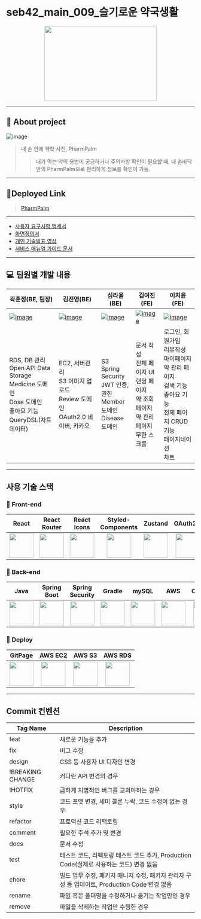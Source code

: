 # seb42_main_009_슬기로운 약국생활

<p align="center"><a href="http://pharm-palm-deploy.s3-website.ap-northeast-2.amazonaws.com"><img height="200" width="300" src="https://user-images.githubusercontent.com/77083074/228701085-358530b5-6f17-425a-a48a-baeac2eda5af.png" /> <a/>

--------------------------------------------------

## 📖 About project
![image](https://user-images.githubusercontent.com/77083074/228701310-9275c4e4-f9ae-4e21-9ca4-a3b4caf83a5a.png)

> 내 손 안에 약학 사전, PharmPalm
>> 내가 먹는 약의 용법이 궁금하거나 주의사항 확인이 필요할 때, 
>> 내 손바닥 안의 PharmPalm으로 편리하게 정보를 확인이 가능.

---------------------------------------------------

## 💊Deployed Link

> [PharmPalm](http://pharm-palm-deploy.s3-website.ap-northeast-2.amazonaws.com/)

---------------------------------------------------

* [사용자 요구사항 명세서](https://docs.google.com/spreadsheets/d/1uAmwpCabhF3UgcaC4mjddU54Ge-pdsUlFcKsP8p1-RE/edit#gid=0)
* [화면정의서](https://www.figma.com/file/n1LDvEwktvxYySmqJyGRzY/pharm-palm?node-id=0%3A1&t=8bpaxMheY6TfJ7n1-1)
* [개인 기술발표 영상](https://youtu.be/b2dhjYz09i0)
* [서비스 매뉴얼 가이드 문서](https://www.notion.so/PharmPalm-c33bb4dcb34a44e4af9b7cf6ddc980b3?pvs=4)

----------------------------------------

## 💻 팀원별 개발 내용 
| 곽훈정(BE, 팀장) | 김진영(BE) | 심라율(BE) | 김여진(FE) | 이치윤(FE) |
|--------|-------|-------|-------|-------|
| [![![image](https://user-images.githubusercontent.com/77083074/229289151-34a53160-2f31-4292-b36b-69ebaee671d7.png)](https://avatars.githubusercontent.com/u/77083074?v=4)](https://github.com/hunjeong93) | [![![image](https://user-images.githubusercontent.com/77083074/229289214-8f2073d0-04ba-4027-ba44-fa77d7776e20.png)](https://avatars.githubusercontent.com/u/114801496?v=4)](https://github.com/jin-yeong-kim) | [![![image](https://user-images.githubusercontent.com/77083074/229289258-2a1e7d3f-dc0c-4418-9739-5f1aecee26ed.png)](https://avatars.githubusercontent.com/u/89818576?v=4)](https://github.com/RaYul18) | [![![image](https://user-images.githubusercontent.com/77083074/229289295-26a9b38f-e4f3-4ed7-acee-2eba93bc75a4.png)](https://avatars.githubusercontent.com/u/115647373?v=4)](https://github.com/yeojin15) | [![![image](https://user-images.githubusercontent.com/77083074/229289329-3927404e-155a-4a0b-b520-755cbfb8b66b.png)](https://avatars.githubusercontent.com/u/56662119?v=4)](https://github.com/leechiyun) |
|RDS, DB 관리 <br/> Open API Data Storage <br/> Medicine 도메인 <br/> Dose 도메인 <br/> 좋아요 기능 <br/> QueryDSL(차트 데이터) | EC2, 서버관리 <br/> S3 이미지 업로드 <br/> Review 도메인 <br/> OAuth2.0 네이버, 카카오 | S3 <br/> Spring Security <br/> JWT 인증, 권한 <br/> Member 도메인 <br/> Disease 도메인 | 문서 작성 <br/> 전체 페이지 UI <br/> 랜딩 페이지 <br/> 약 조회 페이지 <br/> 약 관리 페이지 <br/> 무한 스크롤 | 로그인, 회원가입 <br/> 리뷰작성 <br/> 마이페이지 <br/> 약 관리 페이지 <br/> 검색 기능 <br/> 좋아요 기능 <br/> 전체 페이지 CRUD 기능 <br/> 페이지네이션 <br/> 차트  |


------------------

## 사용 기술 스택

### 💄 Front-end
| React | React Router | React Icons | Styled-<br>Components | Zustand | OAuth2.0 | JWT |
| :---: | :---: | :---: | :---: | :---: | :---: | :---: |
|  <img height="65" width="65" src="https://cdn.simpleicons.org/react/#61DAFB" /> |  <img height="65" width="65" src="https://cdn.simpleicons.org/reactrouter" /> |  <img height="65" width="65" src="https://camo.githubusercontent.com/48d099290b4cb2d7937bcd96e8497cf1845b54a810a6432c70cf944b60b40c77/68747470733a2f2f7261776769742e636f6d2f676f72616e67616a69632f72656163742d69636f6e732f6d61737465722f72656163742d69636f6e732e737667" />  |  <img height="65" width="65" src="https://cdn.simpleicons.org/styledComponents" /> | <img height="65" width="65" src="https://cdn.discordapp.com/attachments/1074553703329173596/1079638795395268689/bear.png" /> | <img height="65" width="65" src="https://user-images.githubusercontent.com/77083074/228705146-5d1ac1e6-b78a-41cd-bd1b-c80803c7f380.png" /> | <img height="65" width="65" src="https://cdn.discordapp.com/attachments/1083294900080103445/1090807082552406016/icons8-json-web-token-144.png" /> |

### 🧰 Back-end
| Java| Spring Boot | Spring Security | Gradle | mySQL | AWS | OAuth2.0 | JWT | QueryDSL |
| :---: | :---: | :---: | :---: | :---: | :---: | :---: | :---: | :---: |
|  <img height="65" width="65" src="https://user-images.githubusercontent.com/97998938/221740290-7f2b2f08-8ca2-46e3-88ff-30897cfe6d22.png" /> |  <img height="65" width="65" src="https://cdn.simpleicons.org/springboot/#6DB33F" /> |  <img height="65" width="65" src="https://cdn.simpleicons.org/springsecurity" /> |  <img height="65" width="65" src="https://cdn.simpleicons.org/gradle" />  |  <img height="65" width="65" src="https://cdn.simpleicons.org/mysql" /> | <img height="65" width="65" src="https://cdn.simpleicons.org/amazonaws/" /> | <img height="65" width="65" src="https://user-images.githubusercontent.com/77083074/228705176-7911e388-8fb8-4d33-a75a-3b4cfde3849a.png" /> | <img height="65" width="65" src="https://cdn.discordapp.com/attachments/1083294900080103445/1090807082552406016/icons8-json-web-token-144.png" /> | <img height="65" width="65" src="https://cdn.discordapp.com/attachments/1083294900080103445/1090818751928213584/da8da0c0e6dfbfc596f787ade49381a6_400x400-removebg-preview.png" /> |

### 🔧 Deploy
| GitPage | AWS EC2 | AWS S3 | AWS RDS |
| :---: | :---: | :---: | :---: |
|  <img height="65" width="65" src="https://cdn.simpleicons.org/github" /> |  <img height="65" width="65" src="https://cdn.simpleicons.org/amazonec2" /> | <img height="65" width="65" src="https://cdn.simpleicons.org/amazons3" /> | <img height="65" width="65" src="https://cdn.simpleicons.org/amazonrds" />

---

## Commit 컨벤션
| Tag Name | Description |
| --- | --- |
| feat | 새로운 기능을 추가 |
| fix | 버그 수정 |
| design | CSS 등 사용자 UI 디자인 변경 |
| !BREAKING CHANGE | 커다란 API 변경의 경우 |
| !HOTFIX | 급하게 치명적인 버그를 고쳐야하는 경우 |
| style | 코드 포맷 변경, 세미 콜론 누락, 코드 수정이 없는 경우 |
| refactor | 프로덕션 코드 리팩토링 |
| comment | 필요한 주석 추가 및 변경 |
| docs | 문서 수정 |
| test | 테스트 코드, 리펙토링 테스트 코드 추가, Production Code(실제로 사용하는 코드) 변경 없음 |
| chore | 빌드 업무 수정, 패키지 매니저 수정, 패키지 관리자 구성 등 업데이트, Production Code 변경 없음 |
| rename | 파일 혹은 폴더명을 수정하거나 옮기는 작업만인 경우 |
| remove | 파일을 삭제하는 작업만 수행한 경우 |



